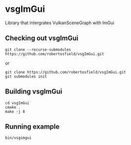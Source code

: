 # vsgImGui
Library that intergrates VulkanSceneGraph with ImGui


## Checking out vsgImGui

    git clone --recurse-submodules https://github.com/robertosfield/vsgImGui.git

or

    git clone https://github.com/robertosfield/vsgImGui.git
    git submodules init


## Building vsgImGui

    cd vsgImGui
    cmake .
    make -j 8

## Running example

    bin/vsgimgui
